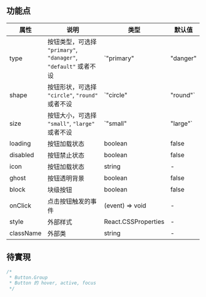 ## 功能点

属性 | 说明 | 类型 | 默认值 
-|-|-|-
type | 按钮类型，可选择 `"primary"`, `"danager"`, `"default"` 或者不设 | `"primary" | "danger" | "default"` | default |
shape | 按钮形状，可选择 `"circle"`, `"round"` 或者不设 | `"circle" | "round"` | - |
size | 按钮大小，可选择 `"small"`, `"large"` 或者不设 | `"small" | "large"` | - |
loading | 按钮加载状态 | boolean | false |
disabled | 按钮禁止状态 | boolean | false |
icon | 按钮加载状态 | string | - |
ghost | 按钮透明背景 | boolean | false |
block | 块级按钮 | boolean | false |
onClick | 点击按钮触发的事件 | (event) => void | - |
style | 外部样式 | React.CSSProperties | - |
className | 外部类 | string | - |

## 待實現
```jsx
/*
 * Button.Group
 * Button 的 hover, active, focus
 */
```

